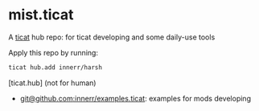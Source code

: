 # mist.ticat
A [ticat](https://github.com/innerr/ticat) hub repo: for ticat developing and some daily-use tools

Apply this repo by running:
```bash
ticat hub.add innerr/harsh
```
[ticat.hub] (not for human)
* [git@github.com:innerr/examples.ticat](https://github.com/innerr/examples.ticat): examples for mods developing
